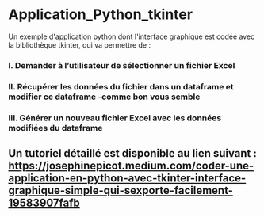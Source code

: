 # Application_Python_tkinter
Un exemple d'application python dont l'interface graphique est codée avec la bibliothèque tkinter, qui va permettre de : 

### I. Demander à l’utilisateur de sélectionner un fichier Excel 

### II. Récupérer les données du fichier dans un dataframe et modifier ce dataframe -comme bon vous semble 

### III. Générer un nouveau fichier Excel avec les données modifiées du dataframe

## Un tutoriel détaillé est disponible au lien suivant  : https://josephinepicot.medium.com/coder-une-application-en-python-avec-tkinter-interface-graphique-simple-qui-sexporte-facilement-19583907fafb
